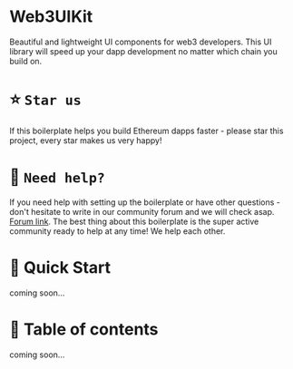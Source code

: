 # Web3UIKit

Beautiful and lightweight UI components for web3 developers. 
This UI library will speed up your dapp development no matter which chain you build on.

# ⭐️ `Star us`
If this boilerplate helps you build Ethereum dapps faster - please star this project, every star makes us very happy!

# 🤝 `Need help?`
If you need help with setting up the boilerplate or have other questions - don't hesitate to write in our community forum and we will check asap. [Forum link](https://forum.moralis.io). The best thing about this boilerplate is the super active community ready to help at any time! We help each other.

# 🚀 Quick Start
coming soon...

# 🧭 Table of contents
coming soon...
